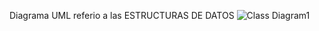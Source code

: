 Diagrama UML referio a las ESTRUCTURAS DE DATOS
![Class Diagram1](https://github.com/RCL05/EstructurasDeDatos/assets/166523151/4b2f77ef-537b-4ff2-ba50-2c2511cfd9a0)

